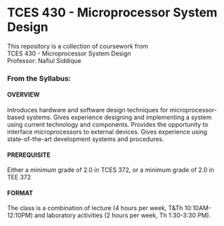 # TCES 430 - Microprocessor System Design

This repository is a collection of coursework from <br>
TCES 430 - Microprocessor System Design <br>
Professor: Nafiul Siddique <br>

### From the Syllabus: <br>
#### **OVERVIEW** <br>
Introduces hardware and software design techniques for microprocessor-based systems. Gives experience designing and implementing a system using current technology and components. Provides the opportunity to interface microprocessors to external devices. Gives experience using state-of-the-art development systems and procedures.

#### **PREREQUISITE**
Either a minimum grade of 2.0 in TCES 372, or a minimum grade of 2.0 in TEE 372

#### **FORMAT**
The class is a combination of lecture (4 hours per week, T&Th 10:10AM-12:10PM) and laboratory activities (2 hours per week, Th 1:30-3:30 PM).
